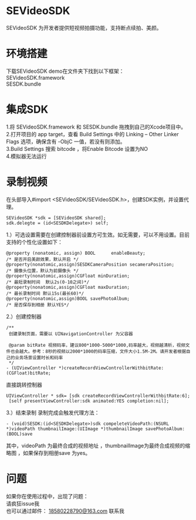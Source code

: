 # SEVideoSDK
SEVideoSDK 为开发者提供短视频拍摄功能，支持断点续拍、美颜。

环境搭建
====
下载SEVideoSDK demo在文件夹下找到以下框架：
  </br>SEVideoSDK.framework
  </br>SESDK.bundle

集成SDK
====
  1.将 SEVideoSDK.framework 和 SESDK.bundle 拖拽到自己的Xcode项目中。  
  2.打开项目的 app target，查看 Build Settings 中的 Linking – Other Linker Flags 选项，确保含有 -ObjC 一值，若没有则添加。  
  3.Build Settings 搜索 bitcode ，将Enable Bitcode 设置为NO  
  4.模拟器无法运行  
  
录制视频
====
在头部导入#import <SEVideoSDK/SEVideoSDK.h>，创建SDK实例，并设置代理。

```
SEVideoSDK *sdk = [SEVideoSDK shared];
sdk.delegte = (id<SESDKDelegate>) self;
```
1.）可选设置需要在创建控制器前设置方可生效。如无需要，可以不用设置。目前支持的个性化设置如下：

```
@property (nonatomic, assign) BOOL      enableBeauty;                      /* 是否开启美颜效果，默认开启 */
@property(nonatomic,assign)SESDKCameraPosition secameraPosition;           /* 摄像头位置，默认为前摄像头 */
@property(nonatomic,assign)CGFloat minDuration;                            /* 最短录制时间  默认2s(0-10之间)*/
@property(nonatomic,assign)CGFloat maxDuration;                            /* 最长录制时间 默认15s(最长60)*/
@property(nonatomic,assign)BOOL savePhotoAlbum;                           /* 是否保存到相册 默认YES*/
```
2.）创建控制器
```
/**
 创建录制页面，需要以 UINavigationController 为父容器

 @param bitRate 视频码率，建议800*1000-5000*1000,码率越大，视频越清析，视频文件也会越大。参考：8秒的视频以2000*1000的码率压缩，文件大小1.5M-2M。请开发者根据自己的业务场景设置时长和码率
 */
- (UIViewController *)createRecordViewControllerWithbitRate:(CGFloat)bitRate;
```

直接跳转控制器

```
UIViewController * sdk= [sdk createRecordViewControllerWithbitRate:6];
 [self presentViewController:sdk animated:YES completion:nil];
```
3.）结束录制
录制完成会触发代理方法：
```
- (void)SESDK:(id<SESDKDelegate>)sdk compeleteVideoPath:(NSURL *)videoPath thumbnailImage:(UIImage *)thumbnailImage savePhotoAlbum:(BOOL)save
```
其中，videoPath 为最终合成的视频地址 ，thumbnailImage为最终合成视频的缩略图 ，如果保存到相册save 为yes。

问题
====
如果你在使用过程中，出现了问题：
</br>请疯狂issue我
</br>也可以通过邮件： 18580228790@163.com 联系我


